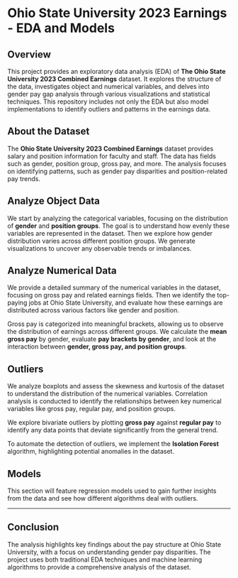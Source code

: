 # Ohio State University 2023 Earnings - EDA and Models

## Overview

This project provides an exploratory data analysis (EDA) of **The Ohio State University 2023 Combined Earnings** dataset. It explores the structure of the data, investigates object and numerical variables, and delves into gender pay gap analysis through various visualizations and statistical techniques. This repository includes not only the EDA but also model implementations to identify outliers and patterns in the earnings data.

## About the Dataset
The **Ohio State University 2023 Combined Earnings** dataset provides salary and position information for faculty and staff. The data has fields such as gender, position group, gross pay, and more. The analysis focuses on identifying patterns, such as gender pay disparities and position-related pay trends.

## Analyze Object Data

We start by analyzing the categorical variables, focusing on the distribution of **gender** and **position groups**. The goal is to understand how evenly these variables are represented in the dataset. Then we explore how gender distribution varies across different position groups. We generate visualizations to uncover any observable trends or imbalances.

## Analyze Numerical Data

We provide a detailed summary of the numerical variables in the dataset, focusing on gross pay and related earnings fields. Then we identify the top-paying jobs at Ohio State University, and evaluate how these earnings are distributed across various factors like gender and position.

Gross pay is categorized into meaningful brackets, allowing us to observe the distribution of earnings across different groups. We calculate the **mean gross pay** by gender, evaluate **pay brackets by gender**, and look at the interaction between **gender, gross pay, and position groups**.

## Outliers

We analyze boxplots and assess the skewness and kurtosis of the dataset to understand the distribution of the numerical variables. Correlation analysis is conducted to identify the relationships between key numerical variables like gross pay, regular pay, and position groups.

We explore bivariate outliers by plotting **gross pay** against **regular pay** to identify any data points that deviate significantly from the general trend.

To automate the detection of outliers, we implement the **Isolation Forest** algorithm, highlighting potential anomalies in the dataset.

## Models

This section will feature regression models used to gain further insights from the data and see how different algorithms deal with outliers.

---

## Conclusion
The analysis highlights key findings about the pay structure at Ohio State University, with a focus on understanding gender pay disparities. The project uses both traditional EDA techniques and machine learning algorithms to provide a comprehensive analysis of the dataset.
